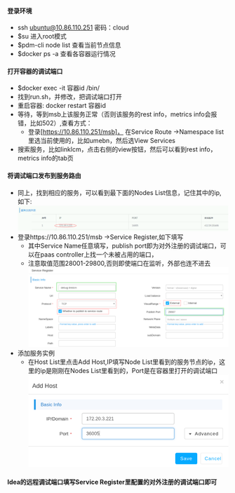 #### 登录环境
- ssh ubuntu@10.86.110.251 密码：cloud
- $su   进入root模式
- $pdm-cli node list 查看当前节点信息
- $docker ps -a 查看各容器运行情况
  
#### 打开容器的调试端口
- $docker exec -it   容器id /bin/
- 找到run.sh，并修改，把调试端口打开
- 重启容器: docker restart  容器id
- 等待，等到msb上该服务正常（否则该服务的rest info，metrics info会报错，比如502）,查看方式：
    - 登录[https://10.86.110.251/msb]， 在Service Route ->Namespace list里选当前使用的，比如umebn，然后选View Services
- 搜索服务，比如linklcm，点击右侧的view按钮，然后可以看到rest info，metrics info的tab页

#### 将调试端口发布到服务路由
- 同上，找到相应的服务，可以看到最下面的Nodes List信息，记住其中的ip, 如下:
   ![node list](diagrams/How2Debug/NodeList.png)
- 登录https://10.86.110.251/msb  ->Service Register,如下填写
   - 其中Service Name任意填写，publish port即为对外注册的调试端口，可以在paas controller上找一个未被占用的端口，
   - 注意取值范围28001-29800,否则即使端口在监听，外部也连不进去
      ![service register](diagrams/How2Debug/ServiceRegister.png)
- 添加服务实例
   - 在Host List里点击Add Host,IP填写Node List里看到的服务节点的ip，这里的ip是刚刚在Nodes List里看到的，Port是在容器里打开的调试端口
      ![Add Host](diagrams/How2Debug/AddHost.png)
#### Idea的远程调试端口填写Service Register里配置的对外注册的调试端口即可